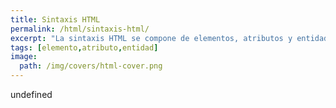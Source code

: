 ```yaml
---
title: Sintaxis HTML
permalink: /html/sintaxis-html/
excerpt: "La sintaxis HTML se compone de elementos, atributos y entidades. También hay que conocer cómo poner comentarios o gestionar los espacios en blanco y saltos de línea."
tags: [elemento,atributo,entidad]
image:
  path: /img/covers/html-cover.png
---
```

undefined